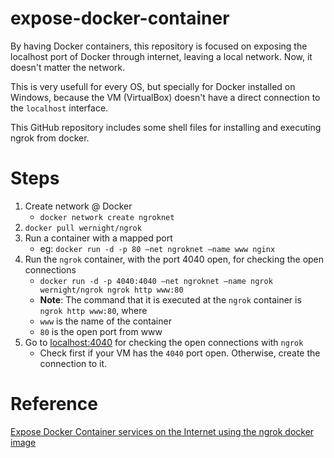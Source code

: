 # expose-docker-container
By having Docker containers, this repository is focused on exposing the localhost port of Docker through internet, leaving a local network. Now, it doesn't matter the network.

This is very usefull for every OS, but specially for Docker installed on Windows, because the VM (VirtualBox) doesn't have a direct connection to the `localhost` interface.

This GitHub repository includes some shell files for installing and executing ngrok from docker.

# Steps
1. Create network @ Docker
    - `docker network create ngroknet`
2. `docker pull wernight/ngrok`
3. Run a container with a mapped port
    - eg: `docker run -d -p 80 –net ngroknet –name www nginx`
4. Run the `ngrok` container, with the port 4040 open, for checking the open connections
    - `docker run -d -p 4040:4040 –net ngroknet –name ngrok wernight/ngrok ngrok http www:80`
    - **Note**: The command that it is executed at the `ngrok` container is `ngrok http www:80`, where
    - `www` is the name of the container
    - `80` is the open port from www
5. Go to [localhost:4040](http://localhost:4040) for checking the open connections with `ngrok`
    - Check first if your VM has the `4040` port open. Otherwise, create the connection to it.

# Reference
[Expose Docker Container services on the Internet using the ngrok docker image](https://technology.amis.nl/2019/01/06/expose-docker-container-services-on-the-internet-using-ngrok/)